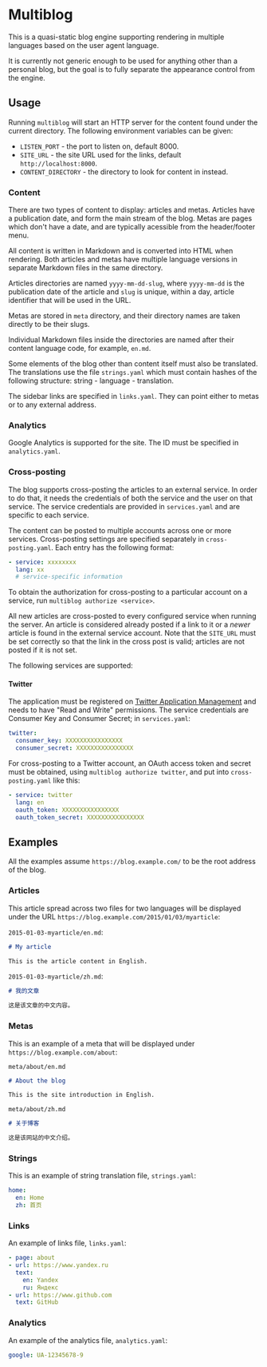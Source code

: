 Multiblog
=========

This is a quasi-static blog engine supporting rendering in multiple languages
based on the user agent language.

It is currently not generic enough to be used for anything other than a
personal blog, but the goal is to fully separate the appearance control from
the engine.

Usage
-----

Running `multiblog` will start an HTTP server for the content found under the
current directory. The following environment variables can be given:

- `LISTEN_PORT` - the port to listen on, default 8000.
- `SITE_URL` - the site URL used for the links, default `http://localhost:8000`.
- `CONTENT_DIRECTORY` - the directory to look for content in instead.

### Content

There are two types of content to display: articles and metas. Articles have a
publication date, and form the main stream of the blog. Metas are pages which
don't have a date, and are typically acessible from the header/footer menu.

All content is written in Markdown and is converted into HTML when rendering.
Both articles and metas have multiple language versions in separate Markdown
files in the same directory.

Articles directories are named `yyyy-mm-dd-slug`, where `yyyy-mm-dd` is the
publication date of the article and `slug` is unique, within a day, article
identifier that will be used in the URL.

Metas are stored in `meta` directory, and their directory names are taken
directly to be their slugs.

Individual Markdown files inside the directories are named after their content
language code, for example, `en.md`.

Some elements of the blog other than content itself must also be translated. The
translations use the file `strings.yaml` which must contain hashes of the
following structure: string - language - translation.

The sidebar links are specified in `links.yaml`. They can point either to metas
or to any external address.

### Analytics

Google Analytics is supported for the site. The ID must be specified in
`analytics.yaml`.

### Cross-posting

The blog supports cross-posting the articles to an external service. In order to
do that, it needs the credentials of both the service and the user on that
service. The service credentials are provided in `services.yaml` and are
specific to each service.

The content can be posted to multiple accounts across one or more services.
Cross-posting settings are specified separately in `cross-posting.yaml`. Each
entry has the following format:

```yaml
- service: xxxxxxxx
  lang: xx
  # service-specific information
```

To obtain the authorization for cross-posting to a particular account on a
service, run `multiblog authorize <service>`.

All new articles are cross-posted to every configured service when running the
server. An article is considered already posted if a link to it or a _newer_
article is found in the external service account. Note that the `SITE_URL` must
be set correctly so that the link in the cross post is valid; articles are not
posted if it is not set.

The following services are supported:

#### Twitter

The application must be registered
on [Twitter Application Management](https://apps.twitter.com/) and needs to have
"Read and Write" permissions. The service credentials are Consumer Key and
Consumer Secret; in `services.yaml`:

```yaml
twitter:
  consumer_key: XXXXXXXXXXXXXXXX
  consumer_secret: XXXXXXXXXXXXXXXX
```

For cross-posting to a Twitter account, an OAuth access token and secret must be
obtained, using `multiblog authorize twitter`, and put into `cross-posting.yaml`
like this:

```yaml
- service: twitter
  lang: en
  oauth_token: XXXXXXXXXXXXXXXX
  oauth_token_secret: XXXXXXXXXXXXXXXX
```

Examples
--------

All the examples assume `https://blog.example.com/` to be the root address of
the blog.

### Articles

This article spread across two files for two languages will be displayed under
the URL `https://blog.example.com/2015/01/03/myarticle`:

`2015-01-03-myarticle/en.md`:

```markdown
# My article

This is the article content in English.
```

`2015-01-03-myarticle/zh.md`:

```markdown
# 我的文章

这是该文章的中文内容。
```

### Metas

This is an example of a meta that will be displayed under
`https://blog.example.com/about`:

`meta/about/en.md`

```markdown
# About the blog

This is the site introduction in English.
```

`meta/about/zh.md`

```markdown
# 关于博客

这是该网站的中文介绍。
```

### Strings

This is an example of string translation file, `strings.yaml`:

```yaml
home:
  en: Home
  zh: 首页
```

### Links

An example of links file, `links.yaml`:

```yaml
- page: about
- url: https://www.yandex.ru
  text:
    en: Yandex
    ru: Яндекс
- url: https://www.github.com
  text: GitHub
```

### Analytics

An example of the analytics file, `analytics.yaml`:

```yaml
google: UA-12345678-9
```
